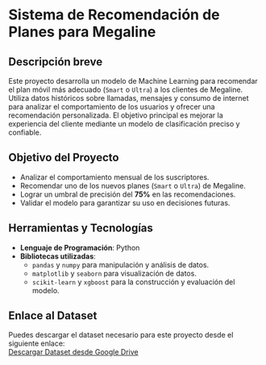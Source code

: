 # Sistema de Recomendación de Planes para Megaline

## Descripción breve
Este proyecto desarrolla un modelo de Machine Learning para recomendar el plan móvil más adecuado (`Smart` o `Ultra`) a los clientes de Megaline. Utiliza datos históricos sobre llamadas, mensajes y consumo de internet para analizar el comportamiento de los usuarios y ofrecer una recomendación personalizada. El objetivo principal es mejorar la experiencia del cliente mediante un modelo de clasificación preciso y confiable.

## Objetivo del Proyecto
- Analizar el comportamiento mensual de los suscriptores.
- Recomendar uno de los nuevos planes (`Smart` o `Ultra`) de Megaline.
- Lograr un umbral de precisión del **75%** en las recomendaciones.
- Validar el modelo para garantizar su uso en decisiones futuras.

## Herramientas y Tecnologías
- **Lenguaje de Programación**: Python
- **Bibliotecas utilizadas**:
  - `pandas` y `numpy` para manipulación y análisis de datos.
  - `matplotlib` y `seaborn` para visualización de datos.
  - `scikit-learn` y `xgboost` para la construcción y evaluación del modelo.

## Enlace al Dataset
Puedes descargar el dataset necesario para este proyecto desde el siguiente enlace:  
[Descargar Dataset desde Google Drive](https://drive.google.com/drive/folders/1R1cNuJnoHKqZU-fnEB-3_sQ8A26jisIH?usp=sharing)

